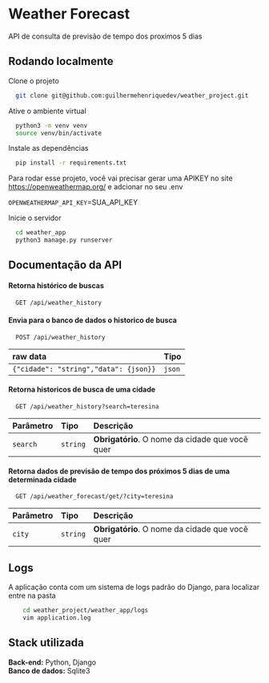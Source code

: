 
# Weather Forecast

API de consulta de previsão de tempo dos proximos 5 dias


## Rodando localmente

Clone o projeto

```bash
  git clone git@github.com:guilhermehenriquedev/weather_project.git
```

Ative o ambiente virtual

```bash
  python3 -m venv venv
  source venv/bin/activate
```

Instale as dependências

```bash
  pip install -r requirements.txt
```


Para rodar esse projeto, você vai precisar gerar uma APIKEY no site https://openweathermap.org/ e adcionar no seu .env

`OPENWEATHERMAP_API_KEY`=SUA_API_KEY

Inicie o servidor

```bash
  cd weather_app
  python3 manage.py runserver
```


## Documentação da API

#### Retorna histórico de buscas

```http
  GET /api/weather_history
```

#### Envia para o banco de dados o historico de busca

```http
  POST /api/weather_history
```

| raw data   | Tipo       | 
| :---------- | :--------- | 
| `{"cidade": "string","data": {json}}`      | `json` |


#### Retorna historicos de busca de uma cidade

```http
  GET /api/weather_history?search=teresina
```

| Parâmetro   | Tipo       | Descrição                                   |
| :---------- | :--------- | :------------------------------------------ |
| `search`      | `string` | **Obrigatório**. O nome da cidade que você quer |


#### Retorna dados de previsão de tempo dos próximos 5 dias de uma determinada cidade

```http
  GET /api/weather_forecast/get/?city=teresina
```

| Parâmetro   | Tipo       | Descrição                                   |
| :---------- | :--------- | :------------------------------------------ |
| `city`      | `string` | **Obrigatório**. O nome da cidade que você quer |





## Logs
A aplicação conta com um sistema de logs padrão do Django, para localizar entre na pasta
```bash
    cd weather_project/weather_app/logs
    vim application.log
```
## Stack utilizada

**Back-end:** Python, Django \
**Banco de dados:** Sqlite3


